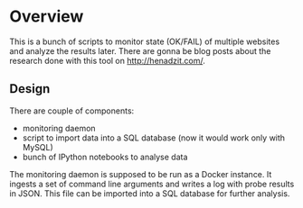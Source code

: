 # Overview
This is a bunch of scripts to monitor state (OK/FAIL) of multiple websites and analyze the results later. There are gonna be blog posts about the research done with this tool on http://henadzit.com/.

## Design
There are couple of components:
* monitoring daemon
* script to import data into a SQL database (now it would work only with MySQL)
* bunch of IPython notebooks to analyse data

The monitoring daemon is supposed to be run as a Docker instance. It ingests a set of command line arguments and writes a log with probe results in JSON. This file can be imported into a SQL database for further analysis.
